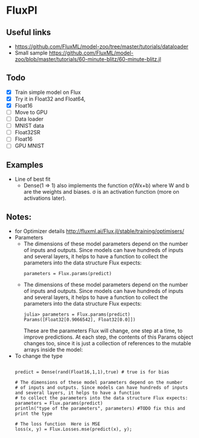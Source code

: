 # FluxPl

## Useful links

* https://github.com/FluxML/model-zoo/tree/master/tutorials/dataloader
* Small sample https://github.com/FluxML/model-zoo/blob/master/tutorials/60-minute-blitz/60-minute-blitz.jl


## Todo
- [x] Train simple model on Flux
- [x] Try it in Float32 and Float64, 
- [x] Float16
- [ ] Move to GPU
- [ ] Data loader
- [ ] MNIST data 
- [ ] Float32SR
- [ ] Float16 
- [ ] GPU MNIST 

## Examples 
- Line of best fit 
  - Dense(1 => 1) also implements the function σ(Wx+b) where W and b are the weights and biases. σ is an activation function (more on activations later).  



## Notes:
- for Optimizer details http://fluxml.ai/Flux.jl/stable/training/optimisers/
- Parameters
  - The dimensions of these model parameters depend on the number of inputs and outputs. Since models can have hundreds of inputs and several layers, it helps to have a function to collect the parameters into the data structure Flux expects:
    ```
    parameters = Flux.params(predict)
    ```
  - The dimensions of these model parameters depend on the number of inputs and outputs. Since models can have hundreds of inputs and several layers, it helps to have a function to collect the parameters into the data structure Flux expects:
    ```
    julia> parameters = Flux.params(predict)
    Params([Float32[0.9066542], Float32[0.0]])
    ```
    These are the parameters Flux will change, one step at a time, to improve predictions. At each step, the contents of this Params object changes too, since it is just a collection of references to the mutable arrays inside the model:
 - To change the type 
    ```
    
    predict = Dense(rand(Float16,1,1),true) # true is for bias

    # The dimensions of these model parameters depend on the number 
    # of inputs and outputs. Since models can have hundreds of inputs and several layers, it helps to have a function 
    # to collect the parameters into the data structure Flux expects:
    parameters = Flux.params(predict)
    println("type of the parameters", parameters) #TODO fix this and print the type

    # The loss function  Here is MSE
    loss(x, y) = Flux.Losses.mse(predict(x), y);
    ```